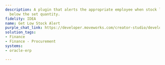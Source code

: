 ```yaml
---
description: A plugin that alerts the appropriate employee when stock levels fall
  below the set quantity.
fidelity: IDEA
name: Get Low Stock Alert
purple_chat_link: https://developer.moveworks.com/creator-studio/developer-tools/purple-chat?purple_chat_v1=%7B%22settings%22%3A%7B%22colorStyle%22%3A%22LIGHT%22%2C%22startTime%22%3A%2211%3A43+AM%22%2C%22defaultPerson%22%3A%22GWEN%22%2C%22editable%22%3Atrue%2C%22botName%22%3A%22%22%2C%22botImageUrl%22%3A%22%22%7D%2C%22messages%22%3A%5B%7B%22from%22%3A%22ANNOTATION%22%2C%22text%22%3A%22Monitoring+stock+levels+for+SKU+12345+%28External+Keyboard%29+in+Oracle+Fusion+ERP%22%7D%2C%7B%22from%22%3A%22BOT%22%2C%22text%22%3A%22%3Cp%3EStock+Alert%3A+Stock+levels+for+SKU+12345+%28External+Keyboard%29+have+fallen+below+the+threshold.%3Cbr%3E%3C%2Fp%3E%22%2C%22cards%22%3A%5B%7B%22title%22%3A%22%3Cp%3ECurrent+Stock+Levels%3Cbr%3E%3C%2Fp%3E%22%2C%22text%22%3A%22%3Cp%3E%3Cb%3EWarehouse%3A+%3C%2Fb%3E+Central+Warehouse%3Cbr%3E%3Cb%3EAvailable%3A+%3C%2Fb%3E+45+units%3Cbr%3E%3Cb%3EReserved%3A+%3C%2Fb%3E+10+units%3Cbr%3E%3Cb%3ETotal%3A+%3C%2Fb%3E+55+units%3Cbr%3E%3C%2Fp%3E%22%2C%22buttons%22%3A%5B%7B%22style%22%3A%22PRIMARY%22%2C%22text%22%3A%22Order+More+Parts%22%7D%5D%7D%5D%7D%2C%7B%22from%22%3A%22BOT%22%2C%22text%22%3A%22%3Cp%3EHow+many+units+of+SKU+12345+%28External+Keyboard%29+would+you+like+to+order%3F%3Cbr%3E%3C%2Fp%3E%22%7D%2C%7B%22from%22%3A%22USER%22%2C%22text%22%3A%22%3Cp%3EOrder+100+units%3Cbr%3E%3C%2Fp%3E%22%7D%2C%7B%22from%22%3A%22BOT%22%2C%22text%22%3A%22%3Cp%3EPlease+confirm+the+order+details%3A%3Cbr%3E%3C%2Fp%3E%22%2C%22cards%22%3A%5B%7B%22title%22%3A%22%3Cp%3EOrder+Details%3Cbr%3E%3C%2Fp%3E%22%2C%22text%22%3A%22%3Cp%3E%3Cb%3ESKU%3A+%3C%2Fb%3E12345+%28External+Keyboard%29%3Cbr%3E%3Cb%3EQuantity%3A+%3C%2Fb%3E100+units%3Cbr%3E%3C%2Fp%3E%22%2C%22buttons%22%3A%5B%7B%22style%22%3A%22PRIMARY%22%2C%22text%22%3A%22Place+Order%22%7D%2C%7B%22text%22%3A%22Edit+Quantity%22%7D%2C%7B%22text%22%3A%22Cancel%22%7D%5D%7D%5D%7D%2C%7B%22from%22%3A%22ANNOTATION%22%2C%22text%22%3A%22Placing+order+for+100+units+of+SKU+12345+%28External+Keyboard%29+in+Oracle+Fusion+ERP%22%7D%2C%7B%22from%22%3A%22BOT%22%2C%22text%22%3A%22%3Cp%3EYour+order+for+100+units+of+SKU+12345+%28External+Keyboard%29+has+been+placed+successfully.%3Cbr%3E%3C%2Fp%3E%22%7D%5D%7D
solution_tags:
- Finance
- Finance - Procurement
systems:
- oracle-erp

---
```

